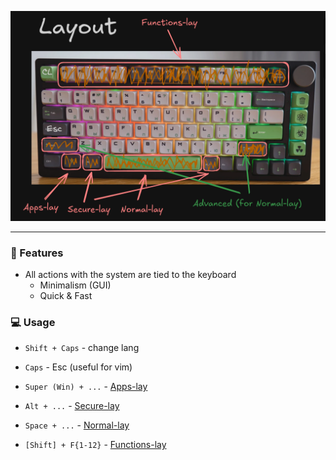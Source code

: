 ![layouts](docs/assets/layouts.png)

<hr>

### 🚀 Features

- All actions with the system are tied to the keyboard
    - Minimalism (GUI)
    - Quick & Fast

### 💻 Usage

- `Shift + Caps` - change lang
- `Caps` - Esc (useful for vim)

- `Super (Win) + ...` - [Apps-lay](docs/assets/layouts/Apps-lay.png)
- `Alt + ...` - [Secure-lay](docs/assets/layouts/Secure-lay.png)
- `Space + ...` - [Normal-lay](docs/assets/layouts/Normal-lay.png)
- `[Shift] + F{1-12}` - [Functions-lay](docs/assets/layouts/Functions-lay.png)